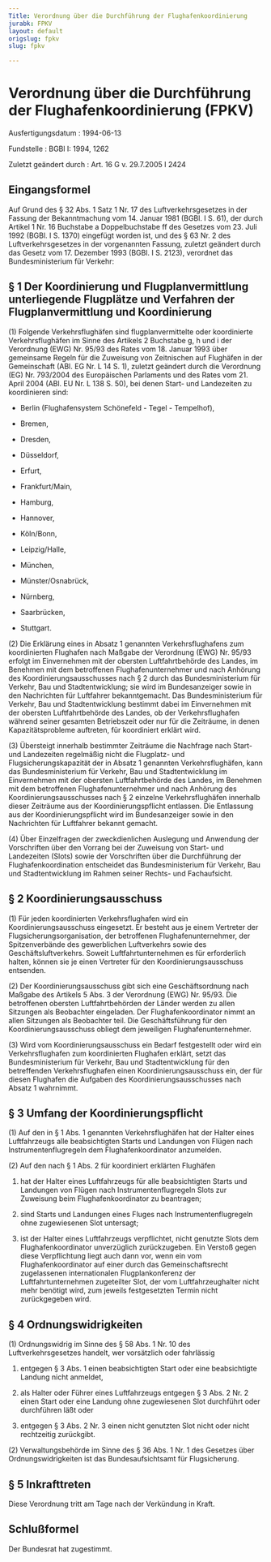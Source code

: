 ```yaml
---
Title: Verordnung über die Durchführung der Flughafenkoordinierung
jurabk: FPKV
layout: default
origslug: fpkv
slug: fpkv

---
```


# Verordnung über die Durchführung der Flughafenkoordinierung (FPKV)

Ausfertigungsdatum
:   1994-06-13

Fundstelle
:   BGBl I: 1994, 1262

Zuletzt geändert durch
:   Art. 16 G v. 29.7.2005 I 2424

## Eingangsformel

Auf Grund des § 32 Abs. 1 Satz 1 Nr. 17 des Luftverkehrsgesetzes in
der Fassung der Bekanntmachung vom 14. Januar 1981 (BGBl. I S. 61),
der durch Artikel 1 Nr. 16 Buchstabe a Doppelbuchstabe ff des Gesetzes
vom 23. Juli 1992 (BGBl. I S. 1370) eingefügt worden ist, und des § 63
Nr. 2 des Luftverkehrsgesetzes in der vorgenannten Fassung, zuletzt
geändert durch das Gesetz vom 17. Dezember 1993 (BGBl. I S. 2123),
verordnet das Bundesministerium für Verkehr:

## § 1 Der Koordinierung und Flugplanvermittlung unterliegende Flugplätze und Verfahren der Flugplanvermittlung und Koordinierung

(1) Folgende Verkehrsflughäfen sind flugplanvermittelte oder
koordinierte Verkehrsflughäfen im Sinne des Artikels 2 Buchstabe g, h
und i der Verordnung (EWG) Nr. 95/93 des Rates vom 18. Januar 1993
über gemeinsame Regeln für die Zuweisung von Zeitnischen auf Flughäfen
in der Gemeinschaft (ABl. EG Nr. L 14 S. 1), zuletzt geändert durch
die Verordnung (EG) Nr. 793/2004 des Europäischen Parlaments und des
Rates vom 21. April 2004 (ABl. EU Nr. L 138 S. 50), bei denen Start-
und Landezeiten zu koordinieren sind:

-   Berlin (Flughafensystem Schönefeld - Tegel - Tempelhof),


-   Bremen,


-   Dresden,


-   Düsseldorf,


-   Erfurt,


-   Frankfurt/Main,


-   Hamburg,


-   Hannover,


-   Köln/Bonn,


-   Leipzig/Halle,


-   München,


-   Münster/Osnabrück,


-   Nürnberg,


-   Saarbrücken,


-   Stuttgart.




(2) Die Erklärung eines in Absatz 1 genannten Verkehrsflughafens zum
koordinierten Flughafen nach Maßgabe der Verordnung (EWG) Nr. 95/93
erfolgt im Einvernehmen mit der obersten Luftfahrtbehörde des Landes,
im Benehmen mit dem betroffenen Flughafenunternehmer und nach Anhörung
des Koordinierungsausschusses nach § 2 durch das Bundesministerium für
Verkehr, Bau und Stadtentwicklung; sie wird im Bundesanzeiger sowie in
den Nachrichten für Luftfahrer bekanntgemacht. Das Bundesministerium
für Verkehr, Bau und Stadtentwicklung bestimmt dabei im Einvernehmen
mit der obersten Luftfahrtbehörde des Landes, ob der Verkehrsflughafen
während seiner gesamten Betriebszeit oder nur für die Zeiträume, in
denen Kapazitätsprobleme auftreten, für koordiniert erklärt wird.

(3) Übersteigt innerhalb bestimmter Zeiträume die Nachfrage nach
Start- und Landezeiten regelmäßig nicht die Flugplatz- und
Flugsicherungskapazität der in Absatz 1 genannten Verkehrsflughäfen,
kann das Bundesministerium für Verkehr, Bau und Stadtentwicklung im
Einvernehmen mit der obersten Luftfahrtbehörde des Landes, im Benehmen
mit dem betroffenen Flughafenunternehmer und nach Anhörung des
Koordinierungsausschusses nach § 2 einzelne Verkehrsflughäfen
innerhalb dieser Zeiträume aus der Koordinierungspflicht entlassen.
Die Entlassung aus der Koordinierungspflicht wird im Bundesanzeiger
sowie in den Nachrichten für Luftfahrer bekannt gemacht.

(4) Über Einzelfragen der zweckdienlichen Auslegung und Anwendung der
Vorschriften über den Vorrang bei der Zuweisung von Start- und
Landezeiten (Slots) sowie der Vorschriften über die Durchführung der
Flughafenkoordination entscheidet das Bundesministerium für Verkehr,
Bau und Stadtentwicklung im Rahmen seiner Rechts- und Fachaufsicht.

## § 2 Koordinierungsausschuss

(1) Für jeden koordinierten Verkehrsflughafen wird ein
Koordinierungsausschuss eingesetzt. Er besteht aus je einem Vertreter
der Flugsicherungsorganisation, der betroffenen Flughafenunternehmer,
der Spitzenverbände des gewerblichen Luftverkehrs sowie des
Geschäftsluftverkehrs. Soweit Luftfahrtunternehmen es für erforderlich
halten, können sie je einen Vertreter für den Koordinierungsausschuss
entsenden.

(2) Der Koordinierungsausschuss gibt sich eine Geschäftsordnung nach
Maßgabe des Artikels 5 Abs. 3 der Verordnung (EWG) Nr. 95/93. Die
betroffenen obersten Luftfahrtbehörden der Länder werden zu allen
Sitzungen als Beobachter eingeladen. Der Flughafenkoordinator nimmt an
allen Sitzungen als Beobachter teil. Die Geschäftsführung für den
Koordinierungsausschuss obliegt dem jeweiligen Flughafenunternehmer.

(3) Wird vom Koordinierungsausschuss ein Bedarf festgestellt oder wird
ein Verkehrsflughafen zum koordinierten Flughafen erklärt, setzt das
Bundesministerium für Verkehr, Bau und Stadtentwicklung für den
betreffenden Verkehrsflughafen einen Koordinierungsausschuss ein, der
für diesen Flughafen die Aufgaben des Koordinierungsausschusses nach
Absatz 1 wahrnimmt.

## § 3 Umfang der Koordinierungspflicht

(1) Auf den in § 1 Abs. 1 genannten Verkehrsflughäfen hat der Halter
eines Luftfahrzeugs alle beabsichtigten Starts und Landungen von
Flügen nach Instrumentenflugregeln dem Flughafenkoordinator
anzumelden.

(2) Auf den nach § 1 Abs. 2 für koordiniert erklärten Flughäfen

1.  hat der Halter eines Luftfahrzeugs für alle beabsichtigten Starts und
    Landungen von Flügen nach Instrumentenflugregeln Slots zur Zuweisung
    beim Flughafenkoordinator zu beantragen;


2.  sind Starts und Landungen eines Fluges nach Instrumentenflugregeln
    ohne zugewiesenen Slot untersagt;


3.  ist der Halter eines Luftfahrzeugs verpflichtet, nicht genutzte Slots
    dem Flughafenkoordinator unverzüglich zurückzugeben. Ein Verstoß gegen
    diese Verpflichtung liegt auch dann vor, wenn ein vom
    Flughafenkoordinator auf einer durch das Gemeinschaftsrecht
    zugelassenen internationalen Flugplankonferenz der
    Luftfahrtunternehmen zugeteilter Slot, der vom Luftfahrzeughalter
    nicht mehr benötigt wird, zum jeweils festgesetzten Termin nicht
    zurückgegeben wird.

## § 4 Ordnungswidrigkeiten

(1) Ordnungswidrig im Sinne des § 58 Abs. 1 Nr. 10 des
Luftverkehrsgesetzes handelt, wer vorsätzlich oder fahrlässig

1.  entgegen § 3 Abs. 1 einen beabsichtigten Start oder eine beabsichtigte
    Landung nicht anmeldet,


2.  als Halter oder Führer eines Luftfahrzeugs entgegen § 3 Abs. 2 Nr. 2
    einen Start oder eine Landung ohne zugewiesenen Slot durchführt oder
    durchführen läßt oder


3.  entgegen § 3 Abs. 2 Nr. 3 einen nicht genutzten Slot nicht oder nicht
    rechtzeitig zurückgibt.




(2) Verwaltungsbehörde im Sinne des § 36 Abs. 1 Nr. 1 des Gesetzes
über Ordnungswidrigkeiten ist das Bundesaufsichtsamt für
Flugsicherung.

## § 5 Inkrafttreten

Diese Verordnung tritt am Tage nach der Verkündung in Kraft.

## Schlußformel

Der Bundesrat hat zugestimmt.

